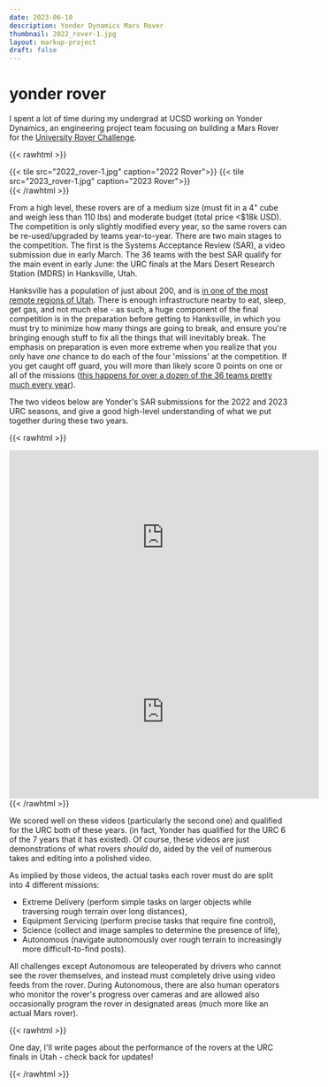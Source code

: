 ```yaml
---
date: 2023-06-10
description: Yonder Dynamics Mars Rover
thumbnail: 2022_rover-1.jpg
layout: markup-project
draft: false
---
```


# yonder rover
I spent a lot of time during my undergrad at UCSD working on Yonder Dynamics, an engineering project team focusing on building a Mars Rover for the [University Rover Challenge](https://urc.marssociety.org/).

{{< rawhtml >}}
<div id="grid">
{{< tile src="2022_rover-1.jpg" caption="2022 Rover">}}
{{< tile src="2023_rover-1.jpg" caption="2023 Rover">}}
</div>
{{< /rawhtml >}}

From a high level, these rovers are of a medium size (must fit in a 4" cube and weigh less than 110 lbs) and moderate budget (total price <$18k USD). The competition is only slightly modified every year, so the same rovers can be re-used/upgraded by teams year-to-year. There are two main stages to the competition. The first is the Systems Acceptance Review (SAR), a video submission due in early March. The 36 teams with the best SAR qualify for the main event in early June: the URC finals at the Mars Desert Research Station (MDRS) in Hanksville, Utah.

Hanksville has a population of just about 200, and is [in one of the most remote regions of Utah](https://maps.app.goo.gl/PFZ8cGeyGhtDA55N8). There is enough infrastructure nearby to eat, sleep, get gas, and not much else - as such, a huge component of the final competition is in the preparation before getting to Hanksville, in which you must try to minimize how many things are going to break, and ensure you're bringing enough stuff to fix all the things that will inevitably break. The emphasis on preparation is even more extreme when you realize that you only have *one* chance to do each of the four 'missions' at the competition. If you get caught off guard, you will more than likely score 0 points on one or all of the missions ([this happens for over a dozen of the 36 teams pretty much every year](https://urc.marssociety.org/home/about-urc/history/urc2023/urc2023-scores)).

The two videos below are Yonder's SAR submissions for the 2022 and 2023 URC seasons, and give a good high-level understanding of what we put together during these two years. 

{{< rawhtml >}}
</div>
<div id="content-blue-edges">
    <iframe width="560" height="315" src="https://www.youtube.com/embed/R-CfbJHG2L8?si=4rN0cmx50zFy6pJT" frameborder="0" allow="accelerometer; autoplay; clipboard-write; encrypted-media; gyroscope; picture-in-picture" allowfullscreen></iframe>
</div>
<div id="content-blue-edges">
    <iframe width="560" height="315" src="https://www.youtube.com/embed/pqIra7yutwA?si=4dp2JzUjm1fOu2cc" frameborder="0" allow="accelerometer; autoplay; clipboard-write; encrypted-media; gyroscope; picture-in-picture" allowfullscreen></iframe>
</div>
<div id="content">
{{< /rawhtml >}}

We scored well on these videos (particularly the second one) and qualified for the URC both of these years. (in fact, Yonder has qualified for the URC 6 of the 7 years that it has existed). Of course, these videos are just demonstrations of what rovers *should* do, aided by the veil of numerous takes and editing into a polished video. <!--If you want to see how the rovers *actually* did at competition, you'll have to read on :)-->

As implied by those videos, the actual tasks each rover must do are split into 4 different missions:
- Extreme Delivery (perform simple tasks on larger objects while traversing rough terrain over long distances),
- Equipment Servicing (perform precise tasks that require fine control),
- Science (collect and image samples to determine the presence of life),
-  Autonomous (navigate autonomously over rough terrain to increasingly more difficult-to-find posts).

All challenges except Autonomous are teleoperated by drivers who cannot see the rover themselves, and instead must completely drive using video feeds from the rover. During Autonomous, there are also human operators who monitor the rover's progress over cameras and are allowed also occasionally program the rover in designated areas (much more like an actual Mars rover).

{{< rawhtml >}}
</div>
<div id="content-blue-edges">
 <p> One day, I'll write pages about the performance of the rovers at the URC finals in Utah - check back for updates! </p>
</div>
<div id="content">
{{< /rawhtml >}}



<!--Though I was on Yonder Dynamics for all 4 years of my undergrad, the competition was not held in-person in 2020 or 2021. As such, my involvement only really ramped up for the 2021-2022 and 2022-2023 seasons, during both of which I was the head of the team. Be sure to check out the two pages below (not done yet! check back later) to see the full story of those two years.

Finally, in addition to these short summaries, I've also written [this page](link!) about the development of the spectrometry-focused science module on our 2022-2023 rover. This sophisticated system features some really fun optics, as well as a more general lesson we all learned after seeing how this ambitious module of the rover actually performed at the competition. -->